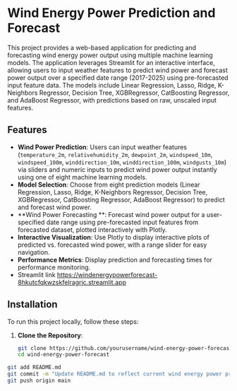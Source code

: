# Wind Energy Power Prediction and Forecast

This project provides a web-based application for predicting and forecasting wind energy power output using multiple machine learning models. The application leverages Streamlit for an interactive interface, allowing users to input weather features to predict wind power and forecast power output over a specified date range (2017-2025) using pre-forecasted input feature data. The models include Linear Regression, Lasso, Ridge, K-Neighbors Regressor, Decision Tree, XGBRegressor, CatBoosting Regressor, and AdaBoost Regressor, with predictions based on raw, unscaled input features.

## Features

- **Wind Power Prediction**: Users can input weather features (`temperature_2m`, `relativehumidity_2m`, `dewpoint_2m`, `windspeed_10m`, `windspeed_100m`, `winddirection_10m`, `winddirection_100m`, `windgusts_10m`) via sliders and numeric inputs to predict wind power output instantly using one of eight machine learning models.
- **Model Selection**: Choose from eight prediction models (Linear Regression, Lasso, Ridge, K-Neighbors Regressor, Decision Tree, XGBRegressor, CatBoosting Regressor, AdaBoost Regressor) to predict and forecast wind power.
- **Wind Power Forecasting **: Forecast wind power output for a user-specified date range  using pre-forecasted input features from forecasted dataset, plotted interactively with Plotly.
- **Interactive Visualization**: Use Plotly to display interactive plots of predicted vs. forecasted wind power, with a range slider for easy navigation.
- **Performance Metrics**: Display prediction and forecasting times for performance monitoring.
- Streamlit link https://windenergypowerforecast-8hkutcfqkwzskfelragrjc.streamlit.app

## Installation

To run this project locally, follow these steps:

1. **Clone the Repository**:
   ```bash
   git clone https://github.com/yourusername/wind-energy-power-forecast.git
   cd wind-energy-power-forecast

  ```bash
  git add README.md
  git commit -m "Update README.md to reflect current wind energy power prediction and forecast project"
  git push origin main
